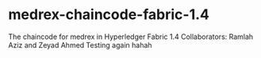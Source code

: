 # medrex-chaincode-fabric-1.4
The chaincode for medrex in Hyperledger Fabric 1.4
Collaborators: Ramlah Aziz and Zeyad Ahmed
Testing again
hahah
